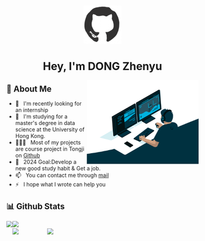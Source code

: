

<div>
    <div align="center">
		<img src="https://github.com/Dzy0726/Dzy0726/blob/main/README.assets/octo.gif" alt="GitHub Logo" width="100" height="100" />
	</div>
<h1 align="center">
	Hey, I'm DONG Zhenyu
</h1>

<img align="right" alt="GIF" src="https://github.com/Dzy0726/Dzy0726/blob/main/README.assets/codeing.gif"  height="220px"/>


## 👤 About Me

	

- 🔭 &nbsp; I'm recently looking for an internship
- 🌱 &nbsp; I'm studying for a master's degree in data science at the University of Hong Kong.
- 👨🏻‍💻 &nbsp; Most of my projects are course project in Tongji on [Github](https://github.com/Dzy0726?tab=repositories)
- 🌠 &nbsp; 2024 Goal:Develop a new good study habit & Get a job.
- 📫 &nbsp; You can contact me through [mail](mailto:dzyyy@connect.hku.hk)
- ⚡ &nbsp; I hope what I wrote can help you




## 📊 Github Stats

<div>
    <img height="165" align="left" src="https://github-readme-stats.vercel.app/api?username=dzy0726&theme=transparent&show_icons=true&hide=contribs" />
    <img src="https://github-readme-stats.vercel.app/api/top-langs/?username=dzy0726&hide=html,css,Jupyter+Notebook,ruby,javascript&theme=transparent&langs_count=6&layout=compact" />
</div>
	
<div>
	<img align="left" height="180" src="https://github-profile-trophy.vercel.app/?username=Dzy0726&theme=gruvbox&title=MultiLanguage&row=1&column=1" />
	&nbsp;&nbsp;&nbsp;&nbsp;&nbsp;&nbsp;&nbsp;&nbsp;&nbsp;&nbsp;&nbsp;&nbsp;&nbsp;&nbsp;&nbsp;&nbsp;&nbsp;&nbsp;
	<img src="http://github-readme-streak-stats.herokuapp.com?user=Dzy0726&theme=transparent&hide_border=false" />
</div>
	
